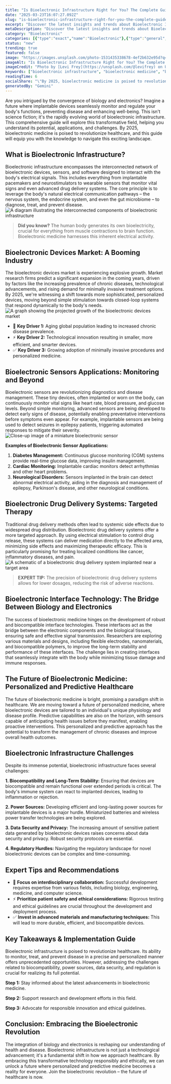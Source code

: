 ```yaml
---
title: "Is Bioelectronic Infrastructure Right for You? The Complete Guide"
date: "2025-03-23T16:07:27.092Z"
slug: "is-bioelectronic-infrastructure-right-for-you-the-complete-guide"
excerpt: "Discover the latest insights and trends about Bioelectronic Infrastructure. This comprehensive guide covers everything you need to know about Bioelectronic Infrastructure in 2025."
metaDescription: "Discover the latest insights and trends about Bioelectronic Infrastructure. This comprehensive guide covers everything you need to know about Bioelectronic..."
category: "Bioelectronic"
categories: [{"type":"exact","name":"Bioelectronic"},{"type":"general","name":"Healthcare"},{"type":"medium","name":"Medical Devices"},{"type":"specific","name":"Implantable Sensors"},{"type":"niche","name":"Neural Interfaces"}]
status: "new"
trending: true
featured: false
image: "https://images.unsplash.com/photo-1531435338678-4ef2b632e95d?q=85&w=1200&fit=max&fm=webp&auto=compress"
imageAlt: "Is Bioelectronic Infrastructure Right for You? The Complete Guide"
imageCredit: "Photo by [Levi Frey](https://unsplash.com/@levifrey) on Unsplash"
keywords: ["bioelectronic infrastructure", "bioelectronic medicine", "bioelectronic devices market", "bioelectronic implants", "future of bioelectronic medicine", "bioelectronic sensors applications", "bioelectronic interface technology", "bioelectronic drug delivery systems", "investing in bioelectronic technology", "bioelectronic infrastructure challenges"]
readingTime: 6
socialShare: "\"By 2025, bioelectronic medicine is poised to revolutionize healthcare, moving beyond simple stimulation to closed-loop systems that dynamically respond to the body's needs – a future of personalized and predictive healthcare is within reach.\""
generatedBy: "Gemini"
---
```




Are you intrigued by the convergence of biology and electronics?  Imagine a future where implantable devices seamlessly monitor and regulate your body's functions, preventing disease and enhancing well-being. This isn't science fiction; it's the rapidly evolving world of bioelectronic infrastructure. This comprehensive guide will explore this transformative field, helping you understand its potential, applications, and challenges.  By 2025, bioelectronic medicine is poised to revolutionize healthcare, and this guide will equip you with the knowledge to navigate this exciting landscape.

## What is Bioelectronic Infrastructure?

Bioelectronic infrastructure encompasses the interconnected network of bioelectronic devices, sensors, and software designed to interact with the body's electrical signals.  This includes everything from implantable pacemakers and neurostimulators to wearable sensors that monitor vital signs and even advanced drug delivery systems.  The core principle is to leverage the body's natural electrical communication pathways – the nervous system, the endocrine system, and even the gut microbiome – to diagnose, treat, and prevent disease. ![A diagram illustrating the interconnected components of bioelectronic infrastructure](https://images.unsplash.com/photo-1646758890942-d457d13dde86?q=85&w=1200&fit=max&fm=webp&auto=compress)

> **Did you know?**  The human body generates its own bioelectricity, crucial for everything from muscle contractions to brain function. Bioelectronic medicine harnesses this inherent electrical activity.

## Bioelectronic Devices Market: A Booming Industry

The bioelectronic devices market is experiencing explosive growth.  Market research firms predict a significant expansion in the coming years, driven by factors like the increasing prevalence of chronic diseases, technological advancements, and rising demand for minimally invasive treatment options.  By 2025, we're witnessing a shift towards more sophisticated, personalized devices, moving beyond simple stimulation towards closed-loop systems that respond dynamically to the body's needs. ![A graph showing the projected growth of the bioelectronic devices market](https://images.unsplash.com/photo-1536099629323-44806c1ea264?q=85&w=1200&fit=max&fm=webp&auto=compress)

* 🔑 **Key Driver 1:**  Aging global population leading to increased chronic disease prevalence.
* ⚡ **Key Driver 2:**  Technological innovation resulting in smaller, more efficient, and smarter devices.
* ✅ **Key Driver 3:**  Growing adoption of minimally invasive procedures and personalized medicine.

## Bioelectronic Sensors Applications: Monitoring and Beyond

Bioelectronic sensors are revolutionizing diagnostics and disease management. These tiny devices, often implanted or worn on the body, can continuously monitor vital signs like heart rate, blood pressure, and glucose levels.  Beyond simple monitoring, advanced sensors are being developed to detect early signs of disease, potentially enabling preventative interventions before symptoms even appear.  For example, implantable sensors are being used to detect seizures in epilepsy patients, triggering automated responses to mitigate their severity. ![Close-up image of a miniature bioelectronic sensor](https://images.unsplash.com/photo-1518738617820-fb8e4d86fd54?q=85&w=1200&fit=max&fm=webp&auto=compress)

**Examples of Bioelectronic Sensor Applications:**

1. **Diabetes Management:** Continuous glucose monitoring (CGM) systems provide real-time glucose data, improving insulin management.
2. **Cardiac Monitoring:** Implantable cardiac monitors detect arrhythmias and other heart problems.
3. **Neurological Disorders:**  Sensors implanted in the brain can detect abnormal electrical activity, aiding in the diagnosis and management of epilepsy, Parkinson's disease, and other neurological conditions.

## Bioelectronic Drug Delivery Systems: Targeted Therapy

Traditional drug delivery methods often lead to systemic side effects due to widespread drug distribution. Bioelectronic drug delivery systems offer a more targeted approach. By using electrical stimulation to control drug release, these systems can deliver medication directly to the affected area, minimizing side effects and maximizing therapeutic efficacy. This is particularly promising for treating localized conditions like cancer, inflammatory diseases, and pain. ![A schematic of a bioelectronic drug delivery system implanted near a target area](https://images.unsplash.com/photo-1531435338678-4ef2b632e95d?q=85&w=1200&fit=max&fm=webp&auto=compress)

> **EXPERT TIP:**  The precision of bioelectronic drug delivery systems allows for lower dosages, reducing the risk of adverse reactions.

## Bioelectronic Interface Technology: The Bridge Between Biology and Electronics

The success of bioelectronic medicine hinges on the development of robust and biocompatible interface technologies.  These interfaces act as the bridge between the electronic components and the biological tissues, ensuring safe and effective signal transmission. Researchers are exploring various materials and designs, including flexible electrodes, nanomaterials, and biocompatible polymers, to improve the long-term stability and performance of these interfaces.  The challenge lies in creating interfaces that seamlessly integrate with the body while minimizing tissue damage and immune responses.

## The Future of Bioelectronic Medicine: Personalized and Predictive Healthcare

The future of bioelectronic medicine is bright, promising a paradigm shift in healthcare. We are moving toward a future of personalized medicine, where bioelectronic devices are tailored to an individual's unique physiology and disease profile.  Predictive capabilities are also on the horizon, with sensors capable of anticipating health issues before they manifest, enabling proactive interventions. This personalized and predictive approach has the potential to transform the management of chronic diseases and improve overall health outcomes.

## Bioelectronic Infrastructure Challenges

Despite its immense potential, bioelectronic infrastructure faces several challenges:

**1. Biocompatibility and Long-Term Stability:** Ensuring that devices are biocompatible and remain functional over extended periods is critical.  The body's immune system can react to implanted devices, leading to inflammation or rejection.

**2. Power Sources:**  Developing efficient and long-lasting power sources for implantable devices is a major hurdle.  Miniaturized batteries and wireless power transfer technologies are being explored.

**3. Data Security and Privacy:**  The increasing amount of sensitive patient data generated by bioelectronic devices raises concerns about data security and privacy. Robust security protocols are essential.

**4. Regulatory Hurdles:**  Navigating the regulatory landscape for novel bioelectronic devices can be complex and time-consuming.

## Expert Tips and Recommendations

* 🔑 **Focus on interdisciplinary collaboration:** Successful development requires expertise from various fields, including biology, engineering, medicine, and computer science.
* ⚡ **Prioritize patient safety and ethical considerations:**  Rigorous testing and ethical guidelines are crucial throughout the development and deployment process.
* ✅ **Invest in advanced materials and manufacturing techniques:**  This will lead to more durable, efficient, and biocompatible devices.

## Key Takeaways & Implementation Guide

Bioelectronic infrastructure is poised to revolutionize healthcare.  Its ability to monitor, treat, and prevent disease in a precise and personalized manner offers unprecedented opportunities. However, addressing the challenges related to biocompatibility, power sources, data security, and regulation is crucial for realizing its full potential.

**Step 1:** Stay informed about the latest advancements in bioelectronic medicine.

**Step 2:** Support research and development efforts in this field.

**Step 3:** Advocate for responsible innovation and ethical guidelines.

## Conclusion: Embracing the Bioelectronic Revolution

The integration of biology and electronics is reshaping our understanding of health and disease. Bioelectronic infrastructure is not just a technological advancement; it's a fundamental shift in how we approach healthcare. By embracing this transformative technology responsibly and ethically, we can unlock a future where personalized and predictive medicine becomes a reality for everyone.  Join the bioelectronic revolution – the future of healthcare is now.

